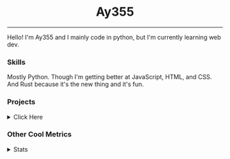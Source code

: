 <h1 align="center"><b>Ay355</b></h1>

---

Hello! I'm Ay355 and I mainly code in python, but I'm currently learning web dev.


### Skills

Mostly Python. Though I'm getting better at JavaScript, HTML, and CSS. And Rust because it's the new thing and it's fun.


### Projects

<details>
 <summary>Click Here</summary>
<br>

 This is probably out of date

[Standle](https://discord.com/oauth2/authorize?client_id=810345494223781899&scope=bot&permissions=8)
 - A multipurpose discord bot for your discord server. Has useful and fun commands for you to mess around with. Made with [discord.py](https://www.github.com/Rapptz/discord.py).

[RoboAy355](https://github.com/Ay-355/RoboAy355)
 - A personal discord bot that I use for random things.

[Asyncdictionary](https://github.com/Ay-355/asyncdictionary)
 - An async wrapper for the freedictionaryAPI. See the README for more info.

 
That's pretty much it, other stuff is closed-source.
 
</details>


### Other Cool Metrics


<details>
<summary>Stats</summary>
<br>
 
<a href="https://github.com/Ay-355">
 <img align="center" src="https://github-readme-stats.vercel.app/api?username=Ay-355&theme=tokyonight&show_icons=true&count_private=true&hide_border=true" />
</a><a href="https://github.com/Ay-355">
  <img align="center" src="https://github-readme-stats.vercel.app/api/top-langs/?username=Ay-355&hide=toml,yaml,cmake&layout=compact&langs_count=8&theme=tokyonight&hide_border=true" />
</a>

 
&nbsp; <!-- Space character to put some space between the different stat types. -->

 
<!--START_SECTION:waka-->
**🐱 My GitHub Data** 

> 🏆 554 Contributions in the Year 2021
 > 
> 📦 1.5 kB Used in GitHub's Storage 
 > 
> 🚫 Not Opted to Hire
 > 
> 📜 13 Public Repositories 
 > 
> 🔑 2 Private Repositories  
 > 
**I'm an Early 🐤** 

```text
🌞 Morning    16 commits     █░░░░░░░░░░░░░░░░░░░░░░░░   5.95% 
🌆 Daytime    121 commits    ███████████░░░░░░░░░░░░░░   44.98% 
🌃 Evening    126 commits    ███████████░░░░░░░░░░░░░░   46.84% 
🌙 Night      6 commits      ░░░░░░░░░░░░░░░░░░░░░░░░░   2.23%

```
📅 **I'm Most Productive on Monday** 

```text
Monday       47 commits     ████░░░░░░░░░░░░░░░░░░░░░   17.47% 
Tuesday      29 commits     ██░░░░░░░░░░░░░░░░░░░░░░░   10.78% 
Wednesday    25 commits     ██░░░░░░░░░░░░░░░░░░░░░░░   9.29% 
Thursday     43 commits     ████░░░░░░░░░░░░░░░░░░░░░   15.99% 
Friday       45 commits     ████░░░░░░░░░░░░░░░░░░░░░   16.73% 
Saturday     47 commits     ████░░░░░░░░░░░░░░░░░░░░░   17.47% 
Sunday       33 commits     ███░░░░░░░░░░░░░░░░░░░░░░   12.27%

```


📊 **This Week I Spent My Time On** 

```text
💬 Programming Languages: 
Lua                      1 hr 7 mins         █████████░░░░░░░░░░░░░░░░   36.25% 
Markdown                 44 mins             ██████░░░░░░░░░░░░░░░░░░░   23.71% 
Python                   31 mins             ████░░░░░░░░░░░░░░░░░░░░░   16.97% 
Rust                     23 mins             ███░░░░░░░░░░░░░░░░░░░░░░   12.58% 
HTML                     14 mins             ██░░░░░░░░░░░░░░░░░░░░░░░   7.85%

🔥 Editors: 
Neovim                   3 hrs 5 mins        ████████████████████████░   98.87% 
Notepad++                2 mins              ░░░░░░░░░░░░░░░░░░░░░░░░░   1.13%

🐱‍💻 Projects: 
nvim                     1 hr 7 mins         █████████░░░░░░░░░░░░░░░░   36.25% 
Unknown Project          57 mins             ███████░░░░░░░░░░░░░░░░░░   30.49% 
haste-cli                23 mins             ███░░░░░░░░░░░░░░░░░░░░░░   12.58% 
asyncdictionary          21 mins             ██░░░░░░░░░░░░░░░░░░░░░░░   11.3% 
school                   17 mins             ██░░░░░░░░░░░░░░░░░░░░░░░   9.39%

💻 Operating System: 
Windows                  3 hrs 7 mins        █████████████████████████   100.0%

```

**I Mostly Code in Python** 

```text
Python                   7 repos             █████████████████░░░░░░░░   70.0% 
HTML                     1 repo              ██░░░░░░░░░░░░░░░░░░░░░░░   10.0% 
C++                      1 repo              ██░░░░░░░░░░░░░░░░░░░░░░░   10.0% 
Rust                     1 repo              ██░░░░░░░░░░░░░░░░░░░░░░░   10.0%

```



 Last Updated on 22/10/2021
<!--END_SECTION:waka-->
</details>
